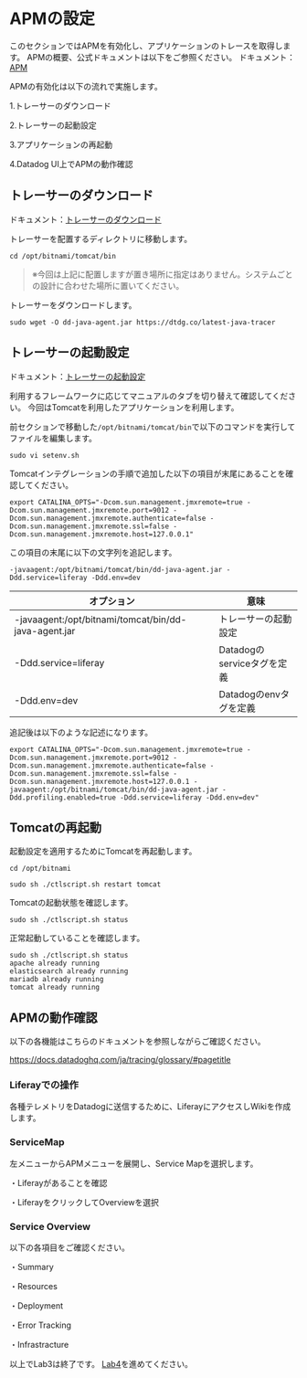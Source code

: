 # APMの設定

このセクションではAPMを有効化し、アプリケーションのトレースを取得します。
APMの概要、公式ドキュメントは以下をご参照ください。
ドキュメント：[APM](https://docs.datadoghq.com/ja/tracing/#pagetitle)

APMの有効化は以下の流れで実施します。

1.トレーサーのダウンロード

2.トレーサーの起動設定

3.アプリケーションの再起動

4.Datadog UI上でAPMの動作確認

## トレーサーのダウンロード

ドキュメント：[トレーサーのダウンロード](https://docs.datadoghq.com/ja/tracing/trace_collection/dd_libraries/java/?tab=%E3%81%9D%E3%81%AE%E4%BB%96%E3%81%AE%E7%92%B0%E5%A2%83#%E3%82%A2%E3%83%97%E3%83%AA%E3%82%B1%E3%83%BC%E3%82%B7%E3%83%A7%E3%83%B3%E3%81%AE%E3%82%A4%E3%83%B3%E3%82%B9%E3%83%84%E3%83%AB%E3%83%A1%E3%83%B3%E3%83%86%E3%83%BC%E3%82%B7%E3%83%A7%E3%83%B3)

トレーサーを配置するディレクトリに移動します。
```
cd /opt/bitnami/tomcat/bin
```
> ※今回は上記に配置しますが置き場所に指定はありません。システムごとの設計に合わせた場所に置いてください。

トレーサーをダウンロードします。
```
sudo wget -O dd-java-agent.jar https://dtdg.co/latest-java-tracer
```

## トレーサーの起動設定
ドキュメント：[トレーサーの起動設定](https://docs.datadoghq.com/ja/tracing/trace_collection/dd_libraries/java/?tab=%E3%81%9D%E3%81%AE%E4%BB%96%E3%81%AE%E7%92%B0%E5%A2%83#java-%E3%83%88%E3%83%AC%E3%83%BC%E3%82%B5%E3%83%BC%E3%82%92-jvm-%E3%81%AB%E8%BF%BD%E5%8A%A0%E3%81%99%E3%82%8B)

利用するフレームワークに応じてマニュアルのタブを切り替えて確認してください。
今回はTomcatを利用したアプリケーションを利用します。

前セクションで移動した`/opt/bitnami/tomcat/bin`で以下のコマンドを実行してファイルを編集します。
```
sudo vi setenv.sh
```

Tomcatインテグレーションの手順で追加した以下の項目が末尾にあることを確認してください。
```
export CATALINA_OPTS="-Dcom.sun.management.jmxremote=true -Dcom.sun.management.jmxremote.port=9012 -Dcom.sun.management.jmxremote.authenticate=false -Dcom.sun.management.jmxremote.ssl=false -Dcom.sun.management.jmxremote.host=127.0.0.1"
```

この項目の末尾に以下の文字列を追記します。
```
-javaagent:/opt/bitnami/tomcat/bin/dd-java-agent.jar -Ddd.service=liferay -Ddd.env=dev
```

| オプション | 意味 |
| ----|----|
| -javaagent:/opt/bitnami/tomcat/bin/dd-java-agent.jar| トレーサーの起動設定 |
| -Ddd.service=liferay | Datadogのserviceタグを定義 |
| -Ddd.env=dev | Datadogのenvタグを定義 |



追記後は以下のような記述になります。
```
export CATALINA_OPTS="-Dcom.sun.management.jmxremote=true -Dcom.sun.management.jmxremote.port=9012 -Dcom.sun.management.jmxremote.authenticate=false -Dcom.sun.management.jmxremote.ssl=false -Dcom.sun.management.jmxremote.host=127.0.0.1 -javaagent:/opt/bitnami/tomcat/bin/dd-java-agent.jar -Ddd.profiling.enabled=true -Ddd.service=liferay -Ddd.env=dev"
```

## Tomcatの再起動
起動設定を適用するためにTomcatを再起動します。
```
cd /opt/bitnami
```
```
sudo sh ./ctlscript.sh restart tomcat
```
Tomcatの起動状態を確認します。
```
sudo sh ./ctlscript.sh status
```
正常起動していることを確認します。
```
sudo sh ./ctlscript.sh status
apache already running
elasticsearch already running
mariadb already running
tomcat already running
```
## APMの動作確認

以下の各機能はこちらのドキュメントを参照しながらご確認ください。

https://docs.datadoghq.com/ja/tracing/glossary/#pagetitle

### Liferayでの操作
各種テレメトリをDatadogに送信するために、LiferayにアクセスしWikiを作成します。

### ServiceMap
左メニューからAPMメニューを展開し、Service Mapを選択します。

・Liferayがあることを確認

・LiferayをクリックしてOverviewを選択

### Service Overview
以下の各項目をご確認ください。

・Summary

・Resources

・Deployment

・Error Tracking

・Infrastracture


以上でLab3は終了です。
[Lab4](../Lab4)を進めてください。
